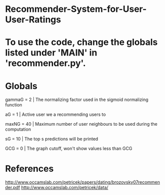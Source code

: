 # Recommender-System-for-User-User-Ratings

# To use the code, change the globals listed under 'MAIN' in 'recommender.py'. 

#  Globals 
gammaG = 2     | The normalizing factor used in the sigmoid normalizing function

aG = 1         | Active user we a recommending users to

maxNG = 40     | Maximum number of user neighbours to be used during the computation

sG = 10        | The top s predictions will be printed

GCG = 0        | The graph cutoff, won't show values less than GCG

# References

http://www.occamslab.com/petricek/papers/dating/brozovsky07recommender.pdf
http://www.occamslab.com/petricek/data/
